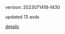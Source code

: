version: 2023071418-f430

updated 13 avds

[details](https://github.com/0x74f917491bfa7ebfa379/ali_avd_db/blob/master/change_log/2023/07/14/18/f430.txt)